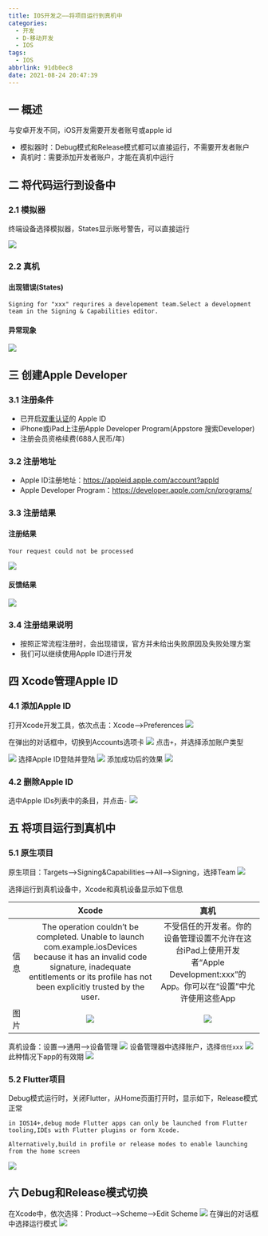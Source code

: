 ```yaml
---
title: IOS开发之——将项目运行到真机中
categories:
  - 开发
  - D-移动开发
  - IOS
tags:
  - IOS
abbrlink: 91db0ec8
date: 2021-08-24 20:47:39
---
```

## 一 概述

与安卓开发不同，iOS开发需要开发者账号或apple id

* 模拟器时：Debug模式和Release模式都可以直接运行，不需要开发者账户
* 真机时：需要添加开发者账户，才能在真机中运行

<!--more-->

## 二 将代码运行到设备中

### 2.1 模拟器

终端设备选择模拟器，States显示账号警告，可以直接运行

![][1]

### 2.2 真机

#### 出现错误(States)

```
Signing for "xxx" requrires a developement team.Select a development team in the Signing & Capabilities editor.
```

#### 异常现象

![][2]

## 三 创建Apple Developer

### 3.1 注册条件

* 已开启[双重认证](https://support.apple.com/zh-cn/HT204915)的 Apple ID
* iPhone或iPad上注册Apple Developer Program(Appstore 搜索Developer)
* 注册会员资格续费(688人民币/年)

### 3.2 注册地址

* Apple ID注册地址：https://appleid.apple.com/account?appId
* Apple Developer Program：https://developer.apple.com/cn/programs/

### 3.3 注册结果

#### 注册结果

```
Your request could not be processed
```

![][3]

#### 反馈结果
![][4]

### 3.4 注册结果说明

* 按照正常流程注册时，会出现错误，官方并未给出失败原因及失败处理方案
* 我们可以继续使用Apple ID进行开发

## 四 Xcode管理Apple ID

### 4.1 添加Apple ID

打开Xcode开发工具，依次点击：Xcode——>Preferences
![][5]

在弹出的对话框中，切换到Accounts选项卡
![][6]
点击`+`，并选择添加账户类型

![][7]
选择Apple ID登陆并登陆
![][8]
添加成功后的效果
![][9]

### 4.2 删除Apple ID

选中Apple IDs列表中的条目，并点击`-`
![][10]

## 五 将项目运行到真机中

### 5.1 原生项目

原生项目：Targets——>Signing&Capabilities——>All——>Signing，选择Team
![][11]

选择运行到真机设备中，Xcode和真机设备显示如下信息

|      |                            Xcode                             |                             真机                             |
| :--: | :----------------------------------------------------------: | :----------------------------------------------------------: |
| 信息 | The operation couldn’t be completed. Unable to launch com.example.iosDevices because it has an invalid code signature, inadequate entitlements or its profile has not been explicitly trusted by the user. | 不受信任的开发者。你的设备管理设置不允许在这台iPad上使用开发者“Apple Development:xxx”的App。你可以在“设置”中允许使用这些App |
| 图片 |                           ![][12]                            |                           ![][13]                            |

真机设备：设置——>通用——>设备管理
![][14]
设备管理器中选择账户，选择`信任xxx`
![][15]
此种情况下app的有效期
![][16]

### 5.2 Flutter项目

Debug模式运行时，关闭Flutter，从Home页面打开时，显示如下，Release模式正常

```
in IOS14+,debug mode Flutter apps can only be launched from Flutter tooling,IDEs with Flutter plugins or form Xcode.

Alternatively,build in profile or release modes to enable launching from the home screen
```
![][17]

## 六 Debug和Release模式切换

在Xcode中，依次选择：Product——>Scheme——>Edit Scheme
![][18]
在弹出的对话框中选择运行模式
![][19]



[1]:https://fastly.jsdelivr.net/gh/pgzxc/cdn@master/blog-ios/ios-devices-monitor-state.png
[2]:https://fastly.jsdelivr.net/gh/pgzxc/cdn@master/blog-ios/ios-devices-state-error.png
[3]:https://fastly.jsdelivr.net/gh/pgzxc/cdn@master/blog-ios/ios-devices-program-error.png
[4]:https://fastly.jsdelivr.net/gh/pgzxc/cdn@master/blog-ios/ios-devices-regist-error-apple-response.png
[5]:https://fastly.jsdelivr.net/gh/pgzxc/cdn@master/blog-ios/ios-devices-addid-xocde-preference.png
[6]:https://fastly.jsdelivr.net/gh/pgzxc/cdn@master/blog-ios/ios-devices-addid-xocde-accounts.png
[7]:https://fastly.jsdelivr.net/gh/pgzxc/cdn@master/blog-ios/ios-devices-addid-xocde-add.png
[8]:https://fastly.jsdelivr.net/gh/pgzxc/cdn@master/blog-ios/ios-devices-addid-xocde-appleid.png
[9]:https://fastly.jsdelivr.net/gh/pgzxc/cdn@master/blog-ios/ios-devices-addid-xocde-added.png
[10]:https://fastly.jsdelivr.net/gh/pgzxc/cdn@master/blog-ios/ios-devices-addid-xocde-delete.png
[11]:https://fastly.jsdelivr.net/gh/pgzxc/cdn@master/blog-ios/ios-devices-normalrun-add-team.png
[12]:https://fastly.jsdelivr.net/gh/pgzxc/cdn@master/blog-ios/ios-devices-normalrun-xcode-info.png
[13]:https://fastly.jsdelivr.net/gh/pgzxc/cdn@master/blog-ios/ios-devices-normalrun-device-info.png
[14]:https://fastly.jsdelivr.net/gh/pgzxc/cdn@master/blog-ios/ios-devices-normalrun-setting-manager.png
[15]:https://fastly.jsdelivr.net/gh/pgzxc/cdn@master/blog-ios/ios-devices-normalrun-account-belive.png
[16]:https://fastly.jsdelivr.net/gh/pgzxc/cdn@master/blog-ios/ios-devices-normalrun-expried.png
[17]:https://fastly.jsdelivr.net/gh/pgzxc/cdn@master/blog-ios/ios-devices-flutterrun-info.png
[18]:https://fastly.jsdelivr.net/gh/pgzxc/cdn@master/blog-ios/ios-devices-model-product-sheme.png
[19]:https://fastly.jsdelivr.net/gh/pgzxc/cdn@master/blog-ios/ios-devices-model-product-sheme-select.png
